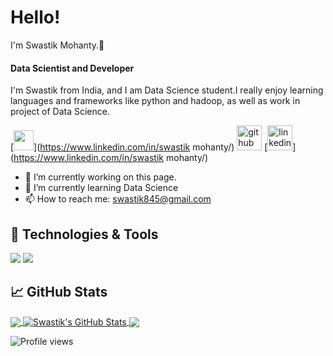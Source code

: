 # Hello!
I'm Swastik Mohanty.👋
#### Data Scientist and Developer
I'm Swastik from India, and I am Data Science student.I really enjoy learning languages and frameworks like python and hadoop, as well as work in project of Data Science.

[<img height="32" width="32" src="https://cdn.jsdelivr.net/npm/simple-icons@v5/icons/twitter.svg" />](https://www.linkedin.com/in/swastik mohanty/)
[<img src='https://cdn.jsdelivr.net/npm/simple-icons@3.0.1/icons/github.svg' alt='github' height='40'>](https://github.com/developedbysm)  [<img src='https://cdn.jsdelivr.net/npm/simple-icons@3.0.1/icons/linkedin.svg' alt='linkedin' height='40'>](https://www.linkedin.com/in/swastik mohanty/)  

- 🔭 I’m currently working on this page. 
- 🌱 I’m currently learning Data Science 
- 📫 How to reach me: swastik845@gmail.com 


## 🔧 Technologies & Tools

![](https://img.shields.io/badge/Code-Python-informational?style=flat&logo=python&logoColor=white&color=2bbc8a)
![](https://img.shields.io/badge/Code-JavaScript-informational?style=flat&logo=javascript&logoColor=white&color=2bbc8a)

## &#x1f4c8; GitHub Stats

<a href="https://github.com/developedbysm/developedbysm">
  <img align="center" src="https://github-readme-stats.vercel.app/api/top-langs/?username=developedbysm&layout=compact,tex&title_color=ffffff&text_color=c9cacc&icon_color=2bbc8a&bg_color=1d1f21" />
</a>

<a href="https://github.com/developedbysm/developedbysm">
  <img align="center" src="https://github-readme-stats.vercel.app/api?username=developedbysm&show_icons=true&line_height=27&count_private=true&title_color=ffffff&text_color=c9cacc&icon_color=2bbc8a&bg_color=1d1f21" alt="Swastik's GitHub Stats" />
</a>

<a href="https://github.com/developedbysm/Credit-card-leads---Analytics-Vidhya---Jobathon-May-2021">
  <img align="center" src="https://github-readme-stats.vercel.app/api/pin/?username=developedbysm&repo=Credit_card-leads-AV-Jobathon-May-21&title_color=ffffff&text_color=c9cacc&icon_color=2bbc8a&bg_color=1d1f21" />
</a>

![Profile views](https://gpvc.arturio.dev/developedbysm)
<!-- links to social media icons -->

<!-- icons with padding -->

<!-- icons without padding -->


<!-- links to your social media accounts -->

<!--
**developedbysm/developedbysm** is a ✨ _special_ ✨ repository because its `README.md` (this file) appears on your GitHub profile.

Here are some ideas to get you started:

- 🔭 I’m currently working on ...
- 🌱 I’m currently learning ...
- 👯 I’m looking to collaborate on ...
- 🤔 I’m looking for help with ...
- 💬 Ask me about ...
- 📫 How to reach me: ...
- 😄 Pronouns: ...
- ⚡ Fun fact: ...
-->
